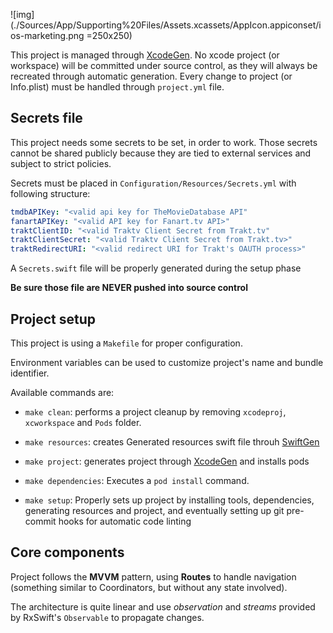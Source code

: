 ![img](./Sources/App/Supporting%20Files/Assets.xcassets/AppIcon.appiconset/ios-marketing.png =250x250)


This project is managed through [XcodeGen](https://github.com/yonaskolb/XcodeGen). No xcode project (or workspace) will be committed under source control, as they will always be recreated through automatic generation.
Every change to project (or Info.plist) must be handled through `project.yml` file.

## Secrets file
This project needs some secrets to be set, in order to work.
Those secrets cannot be shared publicly because they are tied to external services and subject to strict policies.

Secrets must be placed in `Configuration/Resources/Secrets.yml` with following structure:
```yaml
tmdbAPIKey: "<valid api key for TheMovieDatabase API"
fanartAPIKey: "<valid API key for Fanart.tv API>"
traktClientID: "<valid Traktv Client Secret from Trakt.tv"
traktClientSecret: "<valid Traktv Client Secret from Trakt.tv>"
traktRedirectURI: "<valid redirect URI for Trakt's OAUTH process>"
```
A `Secrets.swift` file will be properly generated during the setup phase

**Be sure those file are NEVER pushed into source control** 

## Project setup

This project is using a `Makefile` for proper configuration.

Environment variables can be used to customize project's name and bundle identifier.

Available commands are:

- `make clean`: performs a project cleanup by removing `xcodeproj`, `xcworkspace` and `Pods` folder.

- `make resources`: creates Generated resources swift file throuh [SwiftGen](https://github.com/SwiftGen/SwiftGen) 

- `make project`: generates project through [XcodeGen](https://github.com/yonaskolb/XcodeGen) and installs pods

- `make dependencies`: Executes a `pod install` command.

- `make setup`: Properly sets up project by installing tools, dependencies, generating resources and project, and eventually setting up git pre-commit hooks for automatic code linting



## Core components

Project follows the **MVVM** pattern, using **Routes** to handle navigation (something similar to Coordinators, but without any state involved).

The architecture is quite linear and use *observation* and *streams* provided by RxSwift's `Observable` to propagate changes.


